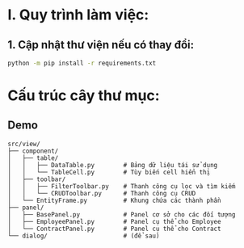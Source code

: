 # I. Quy trình làm việc:
## 1. Cập nhật thư viện nếu có thay đổi:
```bash
python -m pip install -r requirements.txt
```

# Cấu trúc cây thư mục: 
## Demo
    src/view/
    ├── component/
    │   ├── table/
    │   │   ├── DataTable.py        # Bảng dữ liệu tái sử dụng
    │   │   └── TableCell.py        # Tùy biến cell hiển thị 
    │   ├── toolbar/
    │   │   ├── FilterToolbar.py    # Thanh công cụ lọc và tìm kiếm
    │   │   └── CRUDToolbar.py      # Thanh công cụ CRUD
    │   └── EntityFrame.py          # Khung chứa các thành phần
    ├── panel/
    │   ├── BasePanel.py            # Panel cơ sở cho các đối tượng
    │   ├── EmployeePanel.py        # Panel cụ thể cho Employee
    │   └── ContractPanel.py        # Panel cụ thể cho Contract
    └── dialog/                     # (để sau)
